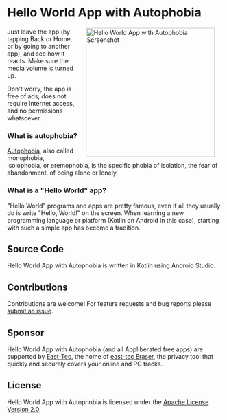 # Hello World App with Autophobia

<a href="https://user-images.githubusercontent.com/33293361/35186699-18584d52-fe21-11e7-84da-36544194d9e7.png" target="_blank">
  <img src="https://user-images.githubusercontent.com/33293361/35186699-18584d52-fe21-11e7-84da-36544194d9e7.png" width="300" 
       alt="Hello World App with Autophobia Screenshot" align="right" hspace="20" />
</a>

Just leave the app (by tapping Back or Home, or by going to another app), and see how it reacts. Make sure the media volume is turned up.

Don't worry, the app is free of ads, does not require Internet access, and no permissions whatsoever.

### What is autophobia?

[Autophobia](https://www.google.com/search?q=autophobia), also called monophobia, isolophobia, or eremophobia, is the specific phobia of isolation, the fear of abandonment, of being alone or lonely.

### What is a "Hello World" app?

"Hello World" programs and apps are pretty famous, even if all they usually do is write "Hello, World!" on the screen. When learning a new programming language or platform (Kotlin on Android in this case), starting with such a simple app has become a tradition.

## Source Code

Hello World App with Autophobia is written in Kotlin using Android Studio.

## Contributions

Contributions are welcome! For feature requests and bug reports please [submit an issue](https://github.com/appliberated/appwithautophobia/issues).

## Sponsor

Hello World App with Autophobia (and all Appliberated free apps) are supported by [East-Tec](http://www.east-tec.com), the home of [east-tec Eraser](http://www.east-tec.com/eraser/), the privacy tool that quickly and securely covers your online and PC tracks.

## License

Hello World App with Autophobia is licensed under the [Apache License Version 2.0](LICENSE).
